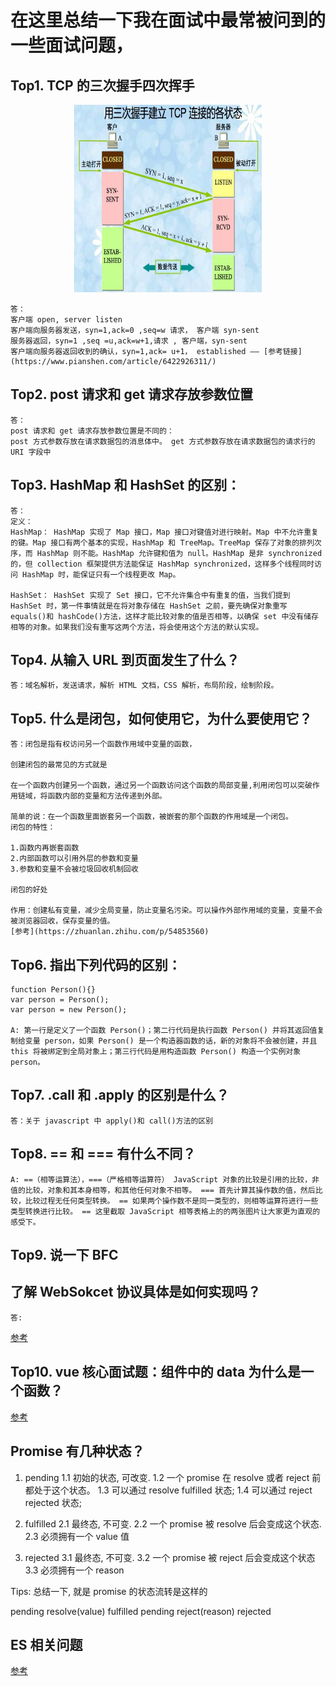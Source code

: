 # 在这里总结一下我在面试中最常被问到的一些面试问题，

## Top1. TCP 的三次握手四次挥手

<div style="text-align:center"><img width="300px" height="300px" src="img/TCP三次握手.png" style="text-align:center;margin:auto" alt="img">
</div>

```
答：
客户端 open, server listen
客户端向服务器发送，syn=1,ack=0 ,seq=w 请求， 客户端 syn-sent
服务器返回，syn=1 ,seq =u,ack=w+1,请求 , 客户端，syn-sent
客户端向服务器返回收到的确认，syn=1,ack= u+1， established —— [参考链接](https://www.pianshen.com/article/6422926311/)
```

## Top2. post 请求和 get 请求存放参数位置

```
答：
post 请求和 get 请求存放参数位置是不同的：
post 方式参数存放在请求数据包的消息体中。 get 方式参数存放在请求数据包的请求行的 URI 字段中
```

## Top3. HashMap 和 HashSet 的区别：

```
答：
定义：
HashMap： HashMap 实现了 Map 接口，Map 接口对键值对进行映射。Map 中不允许重复的键。Map 接口有两个基本的实现，HashMap 和 TreeMap。TreeMap 保存了对象的排列次序，而 HashMap 则不能。HashMap 允许键和值为 null。HashMap 是非 synchronized 的，但 collection 框架提供方法能保证 HashMap synchronized，这样多个线程同时访问 HashMap 时，能保证只有一个线程更改 Map。

HashSet： HashSet 实现了 Set 接口，它不允许集合中有重复的值，当我们提到 HashSet 时，第一件事情就是在将对象存储在 HashSet 之前，要先确保对象重写 equals()和 hashCode()方法，这样才能比较对象的值是否相等，以确保 set 中没有储存相等的对象。如果我们没有重写这两个方法，将会使用这个方法的默认实现。
```

## Top4. 从输入 URL 到页面发生了什么？

```
答：域名解析，发送请求，解析 HTML 文档，CSS 解析，布局阶段，绘制阶段。
```

## Top5. 什么是闭包，如何使用它，为什么要使用它？

```
答：闭包是指有权访问另一个函数作用域中变量的函数，

创建闭包的最常见的方式就是

在一个函数内创建另一个函数，通过另一个函数访问这个函数的局部变量,利用闭包可以突破作用链域，将函数内部的变量和方法传递到外部。

简单的说：在一个函数里面嵌套另一个函数，被嵌套的那个函数的作用域是一个闭包。
闭包的特性：

1.函数内再嵌套函数
2.内部函数可以引用外层的参数和变量
3.参数和变量不会被垃圾回收机制回收

闭包的好处

作用：创建私有变量，减少全局变量，防止变量名污染。可以操作外部作用域的变量，变量不会被浏览器回收，保存变量的值。
[参考](https://zhuanlan.zhihu.com/p/54853560)

```

## Top6. 指出下列代码的区别：

```
function Person(){}
var person = Person();
var person = new Person();

A: 第一行是定义了一个函数 Person()；第二行代码是执行函数 Person() 并将其返回值复制给变量 person，如果 Person() 是一个构造器函数的话，新的对象将不会被创建，并且 this 将被绑定到全局对象上；第三行代码是用构造函数 Person() 构造一个实例对象 person。
```

## Top7. .call 和 .apply 的区别是什么？

```
答：关于 javascript 中 apply()和 call()方法的区别
```

## Top8. == 和 === 有什么不同？

```
A: ==（相等运算法），===（严格相等运算符） JavaScript 对象的比较是引用的比较，非值的比较，对象和其本身相等，和其他任何对象不相等。 === 首先计算其操作数的值，然后比较，比较过程无任何类型转换。 == 如果两个操作数不是同一类型的，则相等运算符进行一些类型转换进行比较。 == 这里截取 JavaScript 相等表格上的的两张图片让大家更为直观的感受下。
```

## Top9. 说一下 BFC

## 了解 WebSokcet 协议具体是如何实现吗？

```
答:
```

[参考](https://juejin.cn/post/6844904001880719373)

## Top10. vue 核心面试题：组件中的 data 为什么是一个函数？

[参考](https://blog.csdn.net/qq_42072086/article/details/108060494)

## Promise 有几种状态？

1. pending
   1.1 初始的状态, 可改变.
   1.2 ⼀个 promise 在 resolve 或者 reject 前都处于这个状态。
   1.3 可以通过 resolve fulfilled 状态;
   1.4 可以通过 reject rejected 状态;

2. fulfilled
   2.1 最终态, 不可变.
   2.2 ⼀个 promise 被 resolve 后会变成这个状态.
   2.3 必须拥有⼀个 value 值

3. rejected
   3.1 最终态, 不可变.
   3.2 ⼀个 promise 被 reject 后会变成这个状态
   3.3 必须拥有⼀个 reason

Tips: 总结⼀下, 就是 promise 的状态流转是这样的

pending resolve(value) fulfilled
pending reject(reason) rejected

## ES 相关问题

[参考](https://juejin.cn/post/6844904067764846600)
